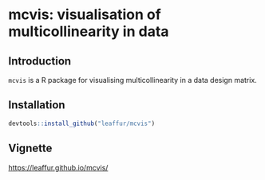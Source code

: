 # mcvis: visualisation of multicollinearity in data

## Introduction

`mcvis` is a R package for visualising multicollinearity in a data design matrix. 


## Installation 

``` r
devtools::install_github("leaffur/mcvis")
```

## Vignette 

https://leaffur.github.io/mcvis/